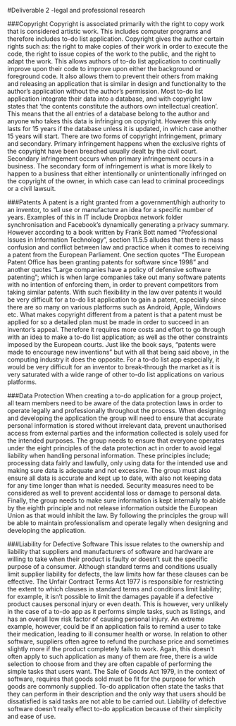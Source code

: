 #Deliverable 2 -legal and professional research 

###Copyright
Copyright is associated primarily with the right to copy work that is considered artistic work. This includes computer programs and therefore includes to-do list application.  Copyright gives the author certain rights such as: the right to make copies of their work in order to execute the code, the right to issue copies of the work to the public, and the right to adapt the work. This allows authors of to-do list application to continually improve upon their code to improve upon either the background or foreground code. It also allows them to prevent their others from making and releasing an application that is similar in design and functionality to the author’s application without the author’s permission.
Most to-do list application integrate their data into a database, and with copyright law states that ‘the contents constitute the authors own intellectual creation’. This means that the all entries of a database belong to the author and anyone who takes this data is infringing on copyright.  However this only lasts for 15 years if the database unless it is updated, in which case another 15 years will start.
There are two forms of copyright infringement, primary and secondary.   Primary infringement happens when the exclusive rights of the copyright have been breached usually dealt by the civil court. Secondary infringement occurs when primary infringement occurs in a business. The secondary form of infringement is what is more likely to happen to a business that either intentionally or unintentionally infringed on the copyright of the owner, in which case can lead to criminal proceedings or a civil lawsuit.

###Patents
A patent is a right granted from a government/high authority to an inventor, to sell use or manufacture an idea for a specific number of years. Examples of this in IT include Dropbox network folder synchronisation and Facebook’s dynamically generating a privacy summary.  However according to a book written by Frank Bott named “Professional Issues in Information Technology”, section 11.5.5 alludes that there is mass confusion and conflict between law and practice when it comes to receiving a patent from the European Parliament. One section quotes “The European Patent Office has been granting patents for software since 1998” and another quotes “Large companies have a policy of defensive software patenting”; which is when large companies take out many software patents with no intention of enforcing them, in order to prevent competitors from taking similar patents. With such flexibility in the law over patents it would be very difficult for a to-do list application to gain a patent, especially since there are so many on various platforms such as Android, Apple, Windows etc.
What makes copyright different from a patent is that a patent must be applied for so a detailed plan must be made in order to succeed in an inventor’s appeal. Therefore it requires more costs and effort to go through with an idea to make a to-do list application; as well as the other constraints imposed by the European courts. Just like the book says, “patents were made to encourage new inventions” but with all that being said above, in the computing industry it does the opposite. For a to-do list app especially, it would be very difficult for an inventor to break-through the market as it is very saturated with a wide range of other to-do list applications on various platforms.

###Data Protection
When creating a to-do application for a group project, all team members need to be aware of the data protection laws in order to operate legally and professionally throughout the process. When designing and developing the application the group will need to ensure that accurate personal information is stored without irrelevant data, prevent unauthorised access from external parties and the information collected is solely used for the intended purposes. The group needs to ensure that everyone operates under the eight principles of the data protection act in order to avoid legal liability when handling personal information. These principles include; processing data fairly and lawfully, only using data for the intended use and making sure data is adequate and not excessive. The group must also ensure all data is accurate and kept up to date, with also not keeping data for any time longer than what is needed. Security measures need to be considered as well to prevent accidental loss or damage to personal data. Finally, the group needs to make sure information is kept internally to abide by the eighth principle and not release information outside the European Union as that would inhibit the law. By following the principles the group will be able to maintain professionalism and operate legally when designing and developing the application.

###Liability for Defective Software
This issue relates to the ownership and liability that suppliers and manufacturers of software and hardware are willing to take when their product is faulty or doesn’t suit the specific purpose of a consumer. Although standard terms and conditions usually limit supplier liability for defects, the law limits how far these clauses can be effective.
The Unfair Contract Terms Act 1977 is responsible for restricting the extent to which clauses in standard terms and conditions limit liability; for example, it isn’t possible to limit the damages payable if a defective product causes personal injury or even death. This is however, very unlikely in the case of a to-do app as it performs simple tasks, such as listings, and has an overall low risk factor of causing personal injury. An extreme example, however, could be if an application fails to remind a user to take their medication, leading to ill consumer health or worse. In relation to other software, suppliers often agree to refund the purchase price and sometimes slightly more if the product completely fails to work. Again, this doesn’t often apply to such application as many of them are free, there is a wide selection to choose from and they are often capable of performing the simple tasks that users want. 
The Sale of Goods Act 1979, in the context of software, requires that goods sold must be fit for the purpose for which goods are commonly supplied. To-do application often state the tasks that they can perform in their description and the only way that users should be dissatisfied is said tasks are not able to be carried out. Liability of defective software doesn’t really effect to-do application because of their simplicity and ease of use.


